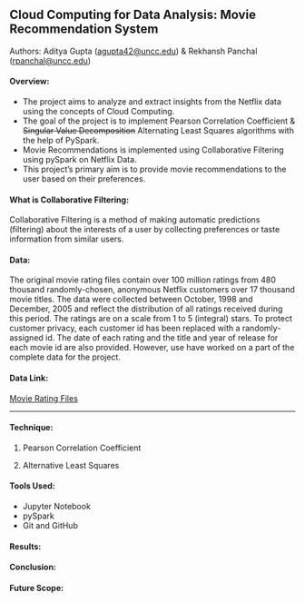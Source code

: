 ## Cloud Computing for Data Analysis: Movie Recommendation System

Authors: Aditya Gupta (agupta42@uncc.edu) & Rekhansh Panchal (rpanchal@uncc.edu)

#### Overview:

* The project aims to analyze and extract insights from the Netflix data using the concepts of Cloud Computing.
* The goal of the project is to implement Pearson Correlation Coefficient & ~~Singular Value Decomposition~~ Alternating Least Squares algorithms with the help of PySpark.
* Movie Recommendations is implemented using Collaborative Filtering using pySpark on Netflix Data.
* This project’s primary aim is to provide movie recommendations to the user based on their
preferences.

#### What is Collaborative Filtering:
Collaborative Filtering is a method of making automatic predictions (filtering) about the interests of a user by collecting preferences or taste information from similar users.


#### Data:
The original movie rating files contain over 100 million ratings from 480 thousand randomly-chosen, anonymous Netflix customers over 17 thousand movie titles. The data were collected between October, 1998 and December, 2005 and reflect the distribution of all ratings received during this period. The ratings are on a scale from 1 to 5 (integral) stars. To protect customer privacy, each customer id has been replaced with a randomly-assigned id. The date of each rating and the title and year of release for each movie id are also provided.
However, use have worked on a part of the complete data for the project.


#### Data Link:
[Movie Rating Files](https://www.kaggle.com/netflix-inc/netflix-prize-data/data)

***

#### Technique:
1. Pearson Correlation Coefficient

2. Alternative Least Squares


#### Tools Used:
* Jupyter Notebook
* pySpark
* Git and GitHub


#### Results:



#### Conclusion:

#### Future Scope:



